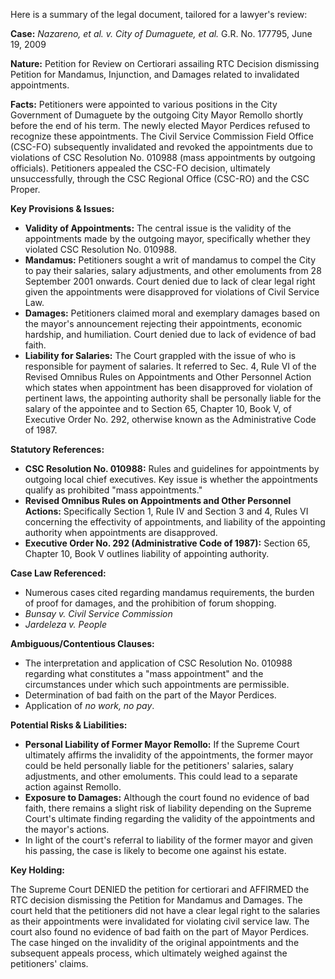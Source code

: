 Here is a summary of the legal document, tailored for a lawyer's review:

**Case:** *Nazareno, et al. v. City of Dumaguete, et al.* G.R. No. 177795, June 19, 2009

**Nature:** Petition for Review on Certiorari assailing RTC Decision dismissing Petition for Mandamus, Injunction, and Damages related to invalidated appointments.

**Facts:** Petitioners were appointed to various positions in the City Government of Dumaguete by the outgoing City Mayor Remollo shortly before the end of his term. The newly elected Mayor Perdices refused to recognize these appointments. The Civil Service Commission Field Office (CSC-FO) subsequently invalidated and revoked the appointments due to violations of CSC Resolution No. 010988 (mass appointments by outgoing officials). Petitioners appealed the CSC-FO decision, ultimately unsuccessfully, through the CSC Regional Office (CSC-RO) and the CSC Proper.

**Key Provisions & Issues:**

*   **Validity of Appointments:** The central issue is the validity of the appointments made by the outgoing mayor, specifically whether they violated CSC Resolution No. 010988.
*   **Mandamus:** Petitioners sought a writ of mandamus to compel the City to pay their salaries, salary adjustments, and other emoluments from 28 September 2001 onwards.  Court denied due to lack of clear legal right given the appointments were disapproved for violations of Civil Service Law.
*   **Damages:** Petitioners claimed moral and exemplary damages based on the mayor's announcement rejecting their appointments, economic hardship, and humiliation. Court denied due to lack of evidence of bad faith.
*   **Liability for Salaries:**  The Court grappled with the issue of who is responsible for payment of salaries. It referred to Sec. 4, Rule VI of the Revised Omnibus Rules on Appointments and Other Personnel Action which states when appointment has been disapproved for violation of pertinent laws, the appointing authority shall be personally liable for the salary of the appointee and to Section 65, Chapter 10, Book V, of Executive Order No. 292, otherwise known as the Administrative Code of 1987.

**Statutory References:**

*   **CSC Resolution No. 010988:** Rules and guidelines for appointments by outgoing local chief executives. Key issue is whether the appointments qualify as prohibited "mass appointments."
*   **Revised Omnibus Rules on Appointments and Other Personnel Actions:** Specifically Section 1, Rule IV and Section 3 and 4, Rules VI concerning the effectivity of appointments, and liability of the appointing authority when appointments are disapproved.
*   **Executive Order No. 292 (Administrative Code of 1987):** Section 65, Chapter 10, Book V outlines liability of appointing authority.

**Case Law Referenced:**

*   Numerous cases cited regarding mandamus requirements, the burden of proof for damages, and the prohibition of forum shopping.
* *Bunsay v. Civil Service Commission*
* *Jardeleza v. People*

**Ambiguous/Contentious Clauses:**

*   The interpretation and application of CSC Resolution No. 010988 regarding what constitutes a "mass appointment" and the circumstances under which such appointments are permissible.
*   Determination of bad faith on the part of the Mayor Perdices.
* Application of *no work, no pay*.

**Potential Risks & Liabilities:**

*   **Personal Liability of Former Mayor Remollo:** If the Supreme Court ultimately affirms the invalidity of the appointments, the former mayor could be held personally liable for the petitioners' salaries, salary adjustments, and other emoluments. This could lead to a separate action against Remollo.
*   **Exposure to Damages:** Although the court found no evidence of bad faith, there remains a slight risk of liability depending on the Supreme Court's ultimate finding regarding the validity of the appointments and the mayor's actions.
*    In light of the court's referral to liability of the former mayor and given his passing, the case is likely to become one against his estate.

**Key Holding:**

The Supreme Court DENIED the petition for certiorari and AFFIRMED the RTC decision dismissing the Petition for Mandamus and Damages. The court held that the petitioners did not have a clear legal right to the salaries as their appointments were invalidated for violating civil service law. The court also found no evidence of bad faith on the part of Mayor Perdices. The case hinged on the invalidity of the original appointments and the subsequent appeals process, which ultimately weighed against the petitioners' claims.
